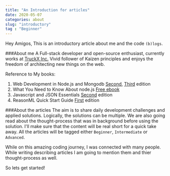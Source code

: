 ```yaml
---
title: "An Introduction for articles"
date: 2020-05-07
categories: about
slug: "introductory"
tag : "Beginner"
---
```


Hey Amigos, This is an introductory article about me and the code `(b)logs`.


###About me
A Full-stack developer and open-source enthusiast, currently works at [TruckX Inc.](https://truckx.com/) 
Vivid follower of Kaizen principles and enjoys the freedom
of architecting new things on the web. 

Reference to My books:  
1. Web Development in Node.js and Mongodb [Second](https://www.amazon.in/Web-Development-MongoDB-NodeJS-Second-ebook/dp/B0145038E0), [Third](https://www.amazon.in/Web-Development-MongoDB-Node-Third/dp/1788395085) edition
2. What You Need to Know About node.js [Free ebook](https://my-public-books.s3.amazonaws.com/What+You+Need+To+Know+About+Node.js.pdf)
3. Javascript and JSON Essentials [Second](https://www.amazon.com/JavaScript-JSON-Essentials-Srinivas-Sriparasa/dp/1783286032) edition
4. ReasonML Quick Start Guide [First](https://www.amazon.com/ReasonML-Quick-Start-Guide-applications-ebook/dp/B07P69PNFG) edition 


###About the articles
The aim is to share daily development challenges and applied solutions. Logically, the solutions can be multiple. We are also going read about the thought-process that was in background before using the solution. I'll make sure that the content will be real short for a quick take away. All the articles will be tagged either `Beginner`, `Intermediate` or `Advanced`.

While on this amazing coding journey, I was connected with many people. While writing describing articles I am going to mention them and thier thought-process as well.

So lets get started!